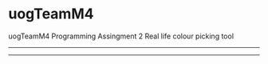 uogTeamM4
=========

uogTeamM4
Programming Assingment 2
Real life colour picking tool

***************************

***
